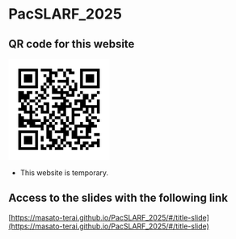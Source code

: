 # PacSLARF_2025
<h2>QR code for this website</h2>
<img src="qrcode.png" alt="QR code" width="200">

* This website is temporary.
  
## Access to the slides with the following link
[https://masato-terai.github.io/PacSLARF_2025/#/title-slide](https://masato-terai.github.io/PacSLARF_2025/#/title-slide)
